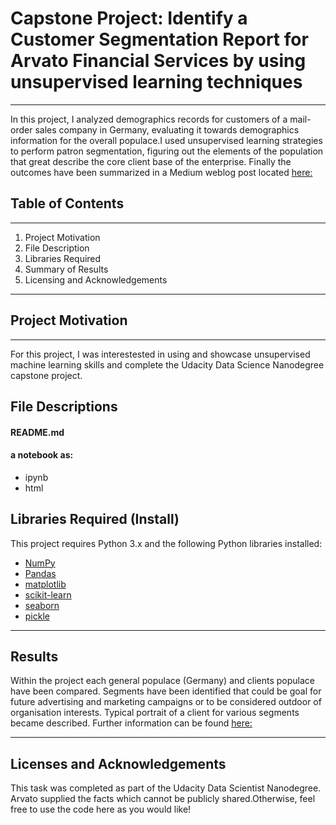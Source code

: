 
# Capstone Project: Identify  a Customer Segmentation Report for Arvato Financial Services by using unsupervised learning techniques

_______________________________________________________________________________________________________________________________

In this project, I analyzed demographics records for customers of a mail-order sales company in Germany, evaluating it towards demographics information for the overall populace.I used unsupervised learning strategies to perform patron segmentation, figuring out the elements of the population that great describe the core client base of the enterprise. Finally the outcomes have been summarized in a Medium weblog post located [here:](https://medium.com/@essamedo11/strategies-to-use-unsupervised-machine-learning-techniques-to-identify-customers-cb06e2921d00)

## Table of Contents


_______________________________________________________________________________________________________________________________

1. Project Motivation
2. File Description
3. Libraries Required
4. Summary of Results
5. Licensing and Acknowledgements

_______________________________________________________________________________________________________________________________

## Project Motivation

_______________________________________________________________________________________________________________________________

For this project, I was interestested in using and showcase unsupervised  machine learning skills and complete the Udacity Data Science Nanodegree capstone project.

## File Descriptions


#### README.md
#### a notebook as:
  * ipynb
  * html

## Libraries Required (Install)

This project requires Python 3.x and the following Python libraries installed:
* [NumPy](https://numpy.org/)
* [Pandas](https://pandas.pydata.org/)
* [matplotlib](https://matplotlib.org/)
* [scikit-learn](https://scikit-learn.org/stable/)
* [seaborn](https://seaborn.pydata.org/)
* [pickle](https://docs.python.org/3/library/pickle.html)


_______________________________________________________________________________________________________________________________

## Results

Within the project each general populace (Germany) and clients populace have been compared. Segments have been identified that could be goal for future advertising and marketing campaigns or to be considered outdoor of organisation interests. Typical portrait of a client for various segments became described. Further information can be found [here:](https://medium.com/@essamedo11/strategies-to-use-unsupervised-machine-learning-techniques-to-identify-customers-cb06e2921d00)

_______________________________________________________________________________________________________________________________

## Licenses and Acknowledgements


This task was completed as part of the Udacity Data Scientist Nanodegree. Arvato supplied the facts which cannot be publicly shared.Otherwise, feel free to use the code here as you would like!


```python

```
